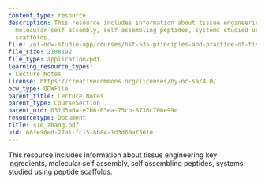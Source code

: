 ```yaml
---
content_type: resource
description: This resource includes information about tissue engineering key ingredients,
  molecular self assembly, self assembling peptides, systems studied using peptide
  scaffolds.
file: /ol-ocw-studio-app/courses/hst-535-principles-and-practice-of-tissue-engineering-fall-2004/66fe96ed27a1fc158b841d3d60af5610_s1e_zhang.pdf
file_size: 2108192
file_type: application/pdf
learning_resource_types:
- Lecture Notes
license: https://creativecommons.org/licenses/by-nc-sa/4.0/
ocw_type: OCWFile
parent_title: Lecture Notes
parent_type: CourseSection
parent_uid: 031d5a0a-e7b6-03ea-75cb-8736c706e99e
resourcetype: Document
title: s1e_zhang.pdf
uid: 66fe96ed-27a1-fc15-8b84-1d3d60af5610
---
```

This resource includes information about tissue engineering key ingredients, molecular self assembly, self assembling peptides, systems studied using peptide scaffolds.